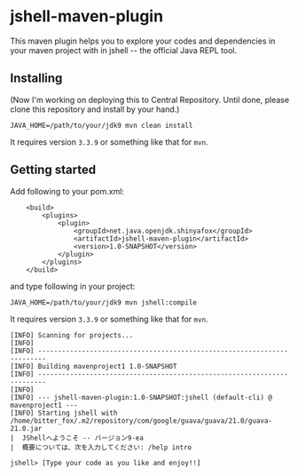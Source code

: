 # jshell-maven-plugin
This maven plugin helps you to explore your codes and dependencies in your maven project with in jshell -- the official Java REPL tool.

## Installing
(Now I'm working on deploying this to Central Repository. Until done, please clone this repository and install by your hand.)

```
JAVA_HOME=/path/to/your/jdk9 mvn clean install
```
It requires version `3.3.9` or something like that for `mvn`.

## Getting started
Add following to your pom.xml:
```
    <build>
        <plugins>
            <plugin>
                <groupId>net.java.openjdk.shinyafox</groupId>
                <artifactId>jshell-maven-plugin</artifactId>
                <version>1.0-SNAPSHOT</version>
            </plugin>
        </plugins>
    </build>
```

and type following in your project:
```
JAVA_HOME=/path/to/your/jdk9 mvn jshell:compile
```

It requires version `3.3.9` or something like that for `mvn`.

```
[INFO] Scanning for projects...
[INFO]                                                                         
[INFO] ------------------------------------------------------------------------
[INFO] Building mavenproject1 1.0-SNAPSHOT
[INFO] ------------------------------------------------------------------------
[INFO] 
[INFO] --- jshell-maven-plugin:1.0-SNAPSHOT:jshell (default-cli) @ mavenproject1 ---
[INFO] Starting jshell with /home/bitter_fox/.m2/repository/com/google/guava/guava/21.0/guava-21.0.jar
|  JShellへようこそ -- バージョン9-ea
|  概要については、次を入力してください: /help intro

jshell> [Type your code as you like and enjoy!!]

```
